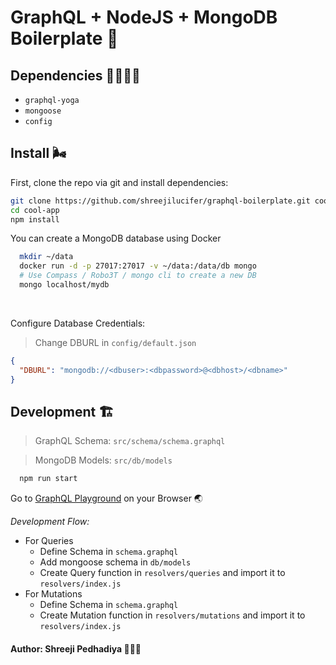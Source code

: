 # GraphQL + NodeJS + MongoDB Boilerplate 🐣

## Dependencies 👨‍👩‍👧‍👦
- `graphql-yoga`
- `mongoose`
- `config`

## Install 🌬

First, clone the repo via git and install dependencies:

```bash
git clone https://github.com/shreejilucifer/graphql-boilerplate.git cool-app
cd cool-app
npm install
```

You can create a MongoDB database using Docker

```bash
  mkdir ~/data
  docker run -d -p 27017:27017 -v ~/data:/data/db mongo
  # Use Compass / Robo3T / mongo cli to create a new DB
  mongo localhost/mydb
```
<br>

Configure Database Credentials:
> Change DBURL in `config/default.json`

```json
{
  "DBURL": "mongodb://<dbuser>:<dbpassword>@<dbhost>/<dbname>"
}
```

## Development 🏗

> GraphQL Schema: `src/schema/schema.graphql`

> MongoDB Models: `src/db/models` 

```bash
  npm run start
```

Go to 
[GraphQL Playground](http://localhost:4000) on your Browser 🌏

_Development Flow:_
* For Queries 
  * Define Schema in `schema.graphql`
  * Add mongoose schema in `db/models`
  * Create Query function in `resolvers/queries` and import it to  `resolvers/index.js`
* For Mutations
  * Define Schema in `schema.graphql`
  * Create Mutation function in `resolvers/mutations` and import it to `resolvers/index.js`

#### Author: Shreeji Pedhadiya 👨🏻‍💻
